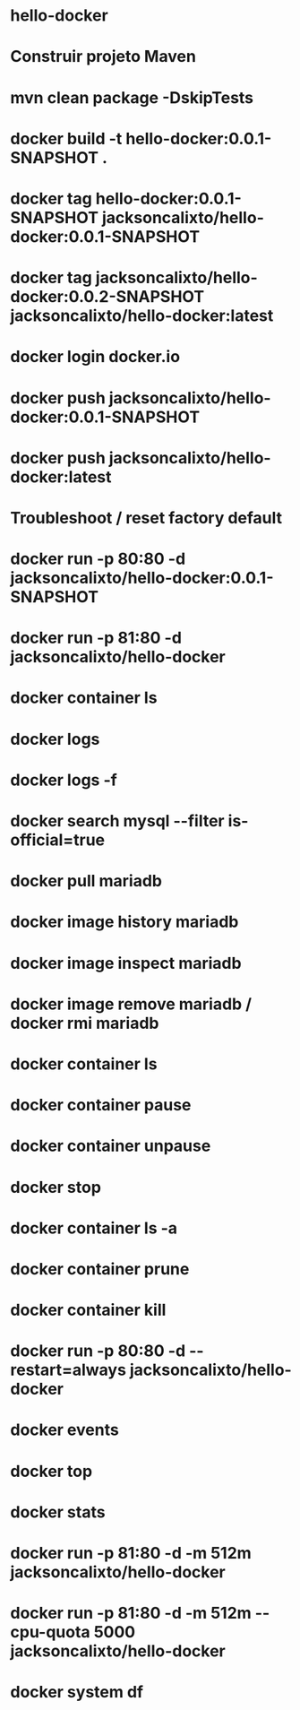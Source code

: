 # hello-docker

# Construir projeto Maven
# mvn clean package -DskipTests

# docker build -t hello-docker:0.0.1-SNAPSHOT .
# docker tag hello-docker:0.0.1-SNAPSHOT jacksoncalixto/hello-docker:0.0.1-SNAPSHOT
# docker tag jacksoncalixto/hello-docker:0.0.2-SNAPSHOT jacksoncalixto/hello-docker:latest
# docker login docker.io
# docker push jacksoncalixto/hello-docker:0.0.1-SNAPSHOT
# docker push jacksoncalixto/hello-docker:latest

# Troubleshoot / reset factory default
# docker run -p 80:80 -d jacksoncalixto/hello-docker:0.0.1-SNAPSHOT
# docker run -p 81:80 -d jacksoncalixto/hello-docker
# docker container ls
# docker logs 
# docker logs -f
# docker search mysql --filter is-official=true
# docker pull mariadb
# docker image history mariadb
# docker image inspect mariadb
# docker image remove mariadb / docker rmi mariadb

# docker container ls
# docker container pause 
# docker container unpause 
# docker stop 
# docker container ls -a
# docker container prune 
# docker container kill
# docker run -p 80:80 -d --restart=always jacksoncalixto/hello-docker
# docker events
# docker top
# docker stats
# docker run -p 81:80 -d -m 512m jacksoncalixto/hello-docker
# docker run -p 81:80 -d -m 512m --cpu-quota 5000 jacksoncalixto/hello-docker
# docker system df
